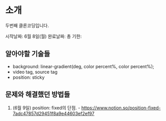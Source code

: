 # 소개

두번째 클론코딩입니다.

시작날짜: 6월 8일(월)
완료날짜:
총 기한:

## 알아야할 기술들

* background: linear-gradient(deg, color percent%, color percent%);
* video tag, source tag
* position: sticky
  
## 문제와 해결했던 방법들
1. (6월 9일) position: fixed의 단점. - https://www.notion.so/position-fixed-7adc47857d29451f8a9e44603ef2ef97